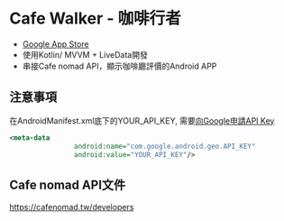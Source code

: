 # Cafe Walker - 咖啡行者
- [Google App Store](https://play.google.com/store/apps/details?id=scottychang.cafe_walker)
- 使用Kotlin/ MVVM + LiveData開發
- 串接Cafe nomad API，顯示咖啡廳評價的Android APP

## 注意事項
在AndroidManifest.xml底下的YOUR_API_KEY, 需要[向Google申請API Key](https://developers.google.com/maps/documentation/android-sdk/signup)
```xml
<meta-data
                android:name="com.google.android.geo.API_KEY"
                android:value="YOUR_API_KEY"/>
```



## Cafe nomad API文件
https://cafenomad.tw/developers
